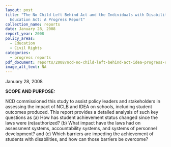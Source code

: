 ```yaml
---
layout: post
title: "The No Child Left Behind Act and the Individuals with Disabilities
  Education Act: A Progress Report"
collection_name: reports
date: January 28, 2008
report_year: 2008
policy_areas:
  - Education
  - Civil Rights
categories:
  - progress reports
pdf_document: reports/2008/ncd-no-child-left-behind-act-idea-progress-report-2008.pdf
image_alt_text: NA
---
```

January 28, 2008

**S﻿COPE AND PURPOSE:**

NCD commissioned this study to assist policy leaders and stakeholders in assessing the impact of NCLB and IDEA on schools, including student outcomes produced. This report provides a detailed analysis of such key questions as (a) How has student achievement status changed since the laws were (re)authorized? (b) What impact have the laws had on assessment systems, accountability systems, and systems of personnel development? and (c) Which barriers are impeding the achievement of students with disabilities, and how can those barriers be overcome?